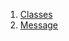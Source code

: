 1.  [Classes](views_after_auth_screens_chat_widgets_chat_message_bubble/#classes)
2.  [Message](views_after_auth_screens_chat_widgets_chat_message_bubble/Message-class.html)
